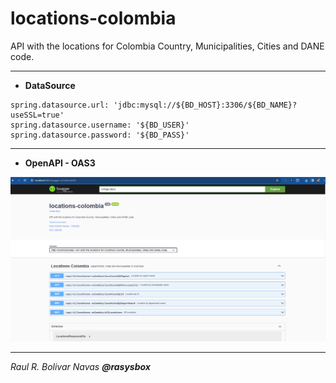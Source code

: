 # locations-colombia

API with the locations for Colombia Country, Municipalities, Cities and DANE code.

---

- **DataSource**

```text
spring.datasource.url: 'jdbc:mysql://${BD_HOST}:3306/${BD_NAME}?useSSL=true'
spring.datasource.username: '${BD_USER}'
spring.datasource.password: '${BD_PASS}'
```

---

- **OpenAPI - OAS3**

![img.png](assets/img.png)

---
*Raul R. Bolivar Navas **@rasysbox***